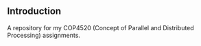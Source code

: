 ## Introduction
A repository for my COP4520 (Concept of Parallel and Distributed Processing) assignments.
